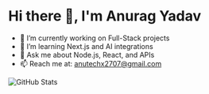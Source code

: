 # Hi there 👋, I'm Anurag Yadav

- 🔭 I’m currently working on Full-Stack projects  
- 🌱 I’m learning Next.js and AI integrations  
- 💬 Ask me about Node.js, React, and APIs  
- 📫 Reach me at: anutechx2707@gmail.com 

![GitHub Stats](https://github-readme-stats.vercel.app/api?username=anuragyadav&show_icons=true)
